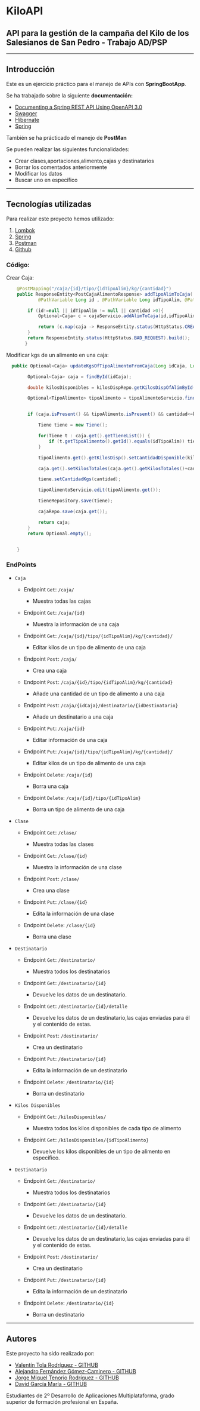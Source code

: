 # KiloAPI

## API para la gestión de la campaña del Kilo de los Salesianos de San Pedro - Trabajo AD/PSP

---

## **Introducción**

Este es un ejercicio práctico para el manejo de APIs con **SpringBootApp**.

Se ha trabajado sobre la siguiente **documentación:**

- [Documenting a Spring REST API Using OpenAPI 3.0](https://www.baeldung.com/spring-rest-openapi-documentation)
- [Swagger](https://javadoc.io/doc/io.swagger.core.v3/swagger-annotations/latest/index.html)
- [Hibernate](https://hibernate.org/orm/documentation/6.1/)
- [Spring](https://docs.spring.io/spring-framework/docs/current/javadoc-api/)

También se ha prácticado el manejo de **PostMan**

Se pueden realizar las siguientes funcionalidades:

- Crear clases,aportaciones,alimento,cajas y destinatarios
- Borrar los comentados anteriormente
- Modificar los datos 
- Buscar uno en específico
---

## **Tecnologías utilizadas**

Para realizar este proyecto hemos utilizado:

1. [Lombok](https://projectlombok.org/)
2. [Spring](https://spring.io/guides/gs/spring-boot/) 
3. [Postman](https://www.postman.com/)
4. [Github](https://github.com/)

### Código:

Crear Caja:

```Java
    @PostMapping("/caja/{id}/tipo/{idTipoAlim}/kg/{cantidad}")
    public ResponseEntity<PostCajaAlimentoResponse> addTipoAlimToCaja(
            @PathVariable Long id , @PathVariable Long idTipoAlim, @PathVariable double cantidad) {

        if (id!=null || idTipoAlim != null || cantidad >0){
            Optional<Caja> c = cajaServicio.addAlimToCaja(id,idTipoAlim,cantidad);

            return (c.map(caja -> ResponseEntity.status(HttpStatus.CREATED).body(cajaDtoConverter.toPostCajaAlimentoResponse(caja))).orElseGet(() -> ResponseEntity.status(HttpStatus.BAD_REQUEST).build()));
        }
        return ResponseEntity.status(HttpStatus.BAD_REQUEST).build();
       }
```

Modificar kgs de un alimento en una caja:

```Java
  public Optional<Caja> updateKgsOfTipoAlimentoFromCaja(Long idCaja, Long idTipoAlim, double cantidad) {

        Optional<Caja> caja = findById(idCaja);

        double kilosDisponibles = kilosDispRepo.getKilosDispOfAlimById(idTipoAlim);

        Optional<TipoAlimento> tipoAlimento = tipoAlimentoServicio.findById(idTipoAlim);


        if (caja.isPresent() && tipoAlimento.isPresent() && cantidad<=kilosDisponibles){

            Tiene tiene = new Tiene();

            for(Tiene t : caja.get().getTieneList()) {
                if (t.getTipoAlimento().getId().equals(idTipoAlim)) tiene = t;
            }

            tipoAlimento.get().getKilosDisp().setCantidadDisponible(kilosDisponibles + tiene.getCantidadKgs());

            caja.get().setKilosTotales(caja.get().getKilosTotales()+cantidad-tiene.getCantidadKgs());

            tiene.setCantidadKgs(cantidad);

            tipoAlimentoServicio.edit(tipoAlimento.get());

            tieneRepository.save(tiene);

            cajaRepo.save(caja.get());

            return caja;
        }
        return Optional.empty();


    }
```
### EndPoints

* `Caja`

  * Endpoint `Get`:
    `/caja/`
    * Muestra todas las cajas

  * Endpoint `Get`:
    `/caja/{id}`
    * Muestra la información de una caja

  * Endpoint `Get`:
    `/caja/{id}/tipo/{idTipoAlim}/kg/{cantidad}/`
    * Editar kilos de un tipo de alimento de una caja
  
  * Endpoint `Post`: 
    `/caja/`
    * Crea una caja 

  * Endpoint `Post`:
    `/caja/{id}/tipo/{idTipoAlim}/kg/{cantidad}`
    * Añade una cantidad de un tipo de alimento a una caja
  
  * Endpoint `Post`:
    `/caja/{idCaja}/destinatario/{idDestinatario}`
    * Añade un destinatario a una caja

  * Endpoint `Put`:
    `/caja/{id}`
    * Editar información de una caja

  * Endpoint `Put`:
    `/caja/{id}/tipo/{idTipoAlim}/kg/{cantidad}/`
    * Editar kilos de un tipo de alimento de una caja

  * Endpoint `Delete`:
    `/caja/{id}`
    * Borra una caja
    
  * Endpoint `Delete`:
    `/caja/{id}/tipo/{idTipoAlim}`
    * Borra un tipo de alimento de una caja    
  
* `Clase`  

  * Endpoint `Get`:
    `/clase/`
    * Muestra todas las clases

  * Endpoint `Get`:
    `/clase/{id}`
    * Muestra la información de una clase
 
  * Endpoint `Post`: 
    `/clase/`
    * Crea una clase
  
  * Endpoint `Put`:
    `/clase/{id}`
    * Edita la información de una clase
  
  * Endpoint `Delete`:
    `/clase/{id}`
    * Borra una clase

* `Destinatario`  

  * Endpoint `Get`:
    `/destinatario/`
    * Muestra todos los destinatarios

  * Endpoint `Get`:
    `/destinatario/{id}`
    * Devuelve los datos de un destinatario.

  * Endpoint `Get`:
    `/destinatario/{id}/detalle`
    * Devuelve los datos de un destinatario,las cajas enviadas para él y el contenido de estas.
 
  * Endpoint `Post`: 
    `/destinatario/`
    * Crea un destinatario
  
  * Endpoint `Put`:
    `/destinatario/{id}`
    * Edita la información de un destinatario
  
  * Endpoint `Delete`:
    `/destinatario/{id}`
    * Borra un destinatario

* `Kilos Disponibles`  

  * Endpoint `Get`:
    `/kilosDisponibles/`
    * Muestra todos los kilos disponibles de cada tipo de alimento

  * Endpoint `Get`:
    `/kilosDisponibles/{idTipoAlimento}`
    * Devuelve los kilos disponibles de un tipo de alimento en específico.

* `Destinatario`  

  * Endpoint `Get`:
    `/destinatario/`
    * Muestra todos los destinatarios

  * Endpoint `Get`:
    `/destinatario/{id}`
    * Devuelve los datos de un destinatario.

  * Endpoint `Get`:
    `/destinatario/{id}/detalle`
    * Devuelve los datos de un destinatario,las cajas enviadas para él y el contenido de estas.
 
  * Endpoint `Post`: 
    `/destinatario/`
    * Crea un destinatario
  
  * Endpoint `Put`:
    `/destinatario/{id}`
    * Edita la información de un destinatario
  
  * Endpoint `Delete`:
    `/destinatario/{id}`
    * Borra un destinatario

---
## **Autores**

Este proyecto ha sido realizado por:


- [Valentín Tola Rodríguez - GITHUB](https://github.com/titintoro)
- [Alejandro Fernández Gómez-Caminero - GITHUB](https://github.com/ale061202)
- [Jorge Miguel Tenorio Rodríguez  - GITHUB](https://github.com/jorgetenorio96)
- [David García María - GITHUB](https://github.com/davidgm26)

Estudiantes de 2º Desarrollo de Aplicaciones Multiplataforma, grado
superior de formación profesional en España.


